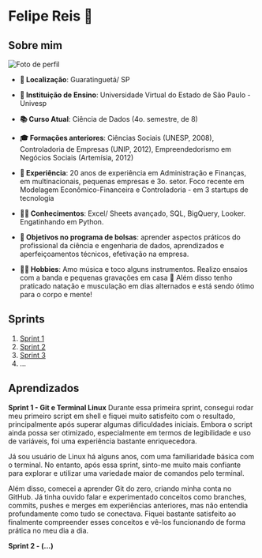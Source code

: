 # Felipe Reis 🤘

## Sobre mim

![Foto de perfil](https://drive.google.com/file/d/1R3Cq0MIKPhg0s4RIKJvF7uczD75reaCq/view?usp=sharing)

- **📍 Localização**: Guaratinguetá/ SP

- **🏫 Instituição de Ensino**: Universidade Virtual do Estado de São Paulo - Univesp

- **📚 Curso Atual**: Ciência de Dados (4o. semestre, de 8)

- **🎓 Formações anteriores**: Ciências Sociais (UNESP, 2008), Controladoria de Empresas (UNIP, 2012), Empreendedorismo em Negócios Sociais (Artemísia, 2012)

- **💼 Experiência**: 20 anos de experiência em Administração e Finanças, em multinacionais, pequenas empresas e 3o. setor. Foco recente em Modelagem Econômico-Financeira e Controladoria - em 3 startups de tecnologia

- **👨‍💻 Conhecimentos**: Excel/ Sheets avançado, SQL, BigQuery, Looker. Engatinhando em Python.

- **🎯 Objetivos no programa de bolsas**: aprender aspectos práticos do profissional da ciência e engenharia de dados, aprendizados e aperfeiçoamentos técnicos, efetivação na empresa.

- **🚴‍♂️ Hobbies**: Amo música e toco alguns instrumentos. Realizo ensaios com a banda e pequenas gravações em casa 💛 Além disso tenho praticado natação e musculação em dias alternados e está sendo ótimo para o corpo e mente!


## Sprints 

1. [Sprint 1](Sprint%201/README.md)
2. [Sprint 2](Sprint%202/README.md)
3. [Sprint 3](Sprint%203/README.md)
4. ...

## Aprendizados

**Sprint 1 - Git e Terminal Linux**
Durante essa primeira sprint, consegui rodar meu primeiro script em shell e fiquei muito satisfeito com o resultado, principalmente após superar algumas dificuldades iniciais. Embora o script ainda possa ser otimizado, especialmente em termos de legibilidade e uso de variáveis, foi uma experiência bastante enriquecedora.

Já sou usuário de Linux há alguns anos, com uma familiaridade básica com o terminal. No entanto, após essa sprint, sinto-me muito mais confiante para explorar e utilizar uma variedade maior de comandos pelo terminal.

Além disso, comecei a aprender Git do zero, criando minha conta no GitHub. Já tinha ouvido falar e experimentado conceitos como branches, commits, pushes e merges em experiências anteriores, mas não entendia profundamente como tudo se conectava. Fiquei bastante satisfeito ao finalmente compreender esses conceitos e vê-los funcionando de forma prática no meu dia a dia.


**Sprint 2 - (...)**